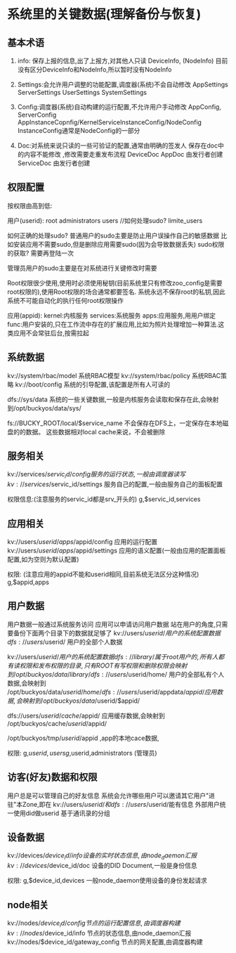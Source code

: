 # 系统里的关键数据(理解备份与恢复)

## 基本术语
1. info: 保存上报的信息,出了上报方,对其他人只读
    DeviceInfo, (NodeInfo) 目前没有区分DeviceInfo和NodeInfo,所以暂时没有NodeInfo 
    
2. Settings:会允许用户调整的功能配置,调度器(系统)不会自动修改
        AppSettings
        ServerSettings
        UserSettings
        SystemSettings
    
3. Config:调度器(系统)自动构建的运行配置,不允许用户手动修改
        AppConfig, ServerConfig
        AppInstanceCopnfig/KernelServiceInstanceConfig/NodeConfig
        InstanceConfig通常是NodeConfig的一部分
        
4. Doc:对系统来说只读的一些可验证的配置,通常由明确的签发人
    保存在doc中的内容不能修改 ,修改需要走重发布流程
    DeviceDoc
    AppDoc 由发行者创建
    ServiceDoc 由发行者创建

## 权限配置
按权限由高到低:

用户(userid): 
root
administrators
users //如何处理sudo?
limite_users

如何正确的处理sudo?
普通用户的sudo主要是防止用户误操作自己的敏感数据
    比如安装应用不需要sudo,但是删除应用需要sudo(因为会导致数据丢失)
    sudo权限的获取? 需要再登陆一次

管理员用户的sudo主要是在对系统进行关键修改时需要

Root权限很少使用,使用时必须使用秘钥(目前系统里只有修改zoo_config是需要root权限的),使用Root权限的场合通常都要签名. 系统永远不保存root的私钥,因此系统不可能自动化的执行任何root权限操作

应用(appid):
kernel:内核服务
services:系统服务
apps:应用服务,用用户绑定
func:用户安装的,只在工作流中存在的扩展应用,比如为照片处理增加一种算法.这类应用不会常驻后台,按需拉起

## 系统数据

kv://system/rbac/model 系统RBAC模型
kv://system/rbac/policy 系统RBAC策略
kv://boot/config 系统的引导配置,该配置是所有人可读的

dfs://sys/data 系统的一些关键数据,一般是内核服务会读取和保存在此,会映射到/opt/buckyos/data/sys/

fs://BUCKY_ROOT/local/$service_name 不会保存在DFS上，一定保存在本地磁盘的的数据。 这些数据相对local cache来说，不会被删除

## 服务相关
kv://services/$servic_id/config 服务的运行状态,一般由调度器读写
kv://services/$servic_id/settings 服务自己的配置,一般由服务自己的面板配置

权限信息:(注意服务的servic_id都是srv_开头的)
g,$servic_id,services


## 应用相关
kv://users/$userid/apps/$appid/config 应用的运行配置
kv://users/$userid/apps/$appid/settings 应用的语义配置(一般由应用的配置面板配置,如为空则为默认配置)

权限: (注意应用的appid不能和userid相同,目前系统无法区分这种情况)
g,$appid,apps


## 用户数据
用户数据一般通过系统服务访问
应用可以申请访问用户数据
站在用户的角度,只需要备份下面两个目录下的数据就足够了
kv://users/$userid/ 用户的系统配置数据
dfs://users/$userid/ 用户的全部个人数据

kv://users/$userid/ 用户的系统配置数据
dfs://library/ 属于root用户的,所有人都有读权限和发布权限的目录,只有ROOT有写权限和删除权限 会映射到 /opt/buckyos/data/library/
dfs://users/$userid/home/ 用户的全部私有个人数据,会映射到 /opt/buckyos/data/$userid/home/
dfs://users/$userid/appdata/$appid/ 应用数据,会映射到 /opt/buckyos/data/$userid/$appid/

dfs://users/$userid/cache/$appid/ 应用缓存数据,会映射到 /opt/buckyos/cache/$userid/$appid/

/opt/buckyos/tmp/$userid/$appid ,app的本地cace数据,

权限:
g,$userid,users
g,$userid,administrators (管理员)

## 访客(好友)数据和权限
用户总是可以管理自己的好友信息
系统会允许哪些用户可以邀请其它用户"进驻"本Zone,即在 kv://users/$userid/  和 dfs://users/$userid/能有信息
外部用户统一使用did做userid
基于通讯录的分组


## 设备数据
kv://devices/$device_id/info 设备的实时状态信息,由node_daemon汇报
kv://devices/$device_id/doc 设备的DID Document,一般是身份信息

权限:
g,$device_id,devices
一般node_daemon使用设备的身份发起请求


## node相关
kv://nodes/$device_id/config 节点的运行配置信息,由调度器构建
kv://nodes/$device_id/info 节点的状态信息,由node_daemon汇报
kv://nodes/$device_id/gateway_config 节点的网关配置,由调度器构建






